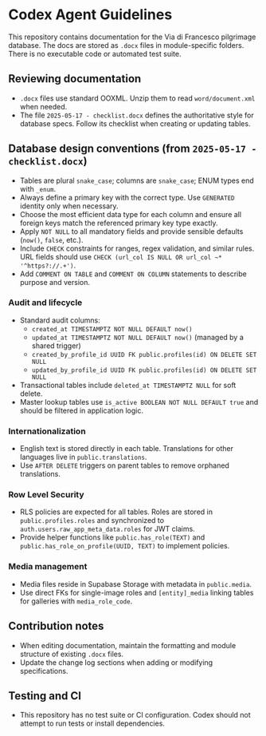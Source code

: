 # Codex Agent Guidelines

This repository contains documentation for the Via di Francesco pilgrimage database.  The docs are stored as `.docx` files in module-specific folders.  There is no executable code or automated test suite.

## Reviewing documentation
- `.docx` files use standard OOXML.  Unzip them to read `word/document.xml` when needed.
- The file `2025-05-17 - checklist.docx` defines the authoritative style for database specs.  Follow its checklist when creating or updating tables.

## Database design conventions (from `2025-05-17 - checklist.docx`)
- Tables are plural `snake_case`; columns are `snake_case`; ENUM types end with `_enum`.
- Always define a primary key with the correct type. Use `GENERATED` identity only when necessary.
- Choose the most efficient data type for each column and ensure all foreign keys match the referenced primary key type exactly.
- Apply `NOT NULL` to all mandatory fields and provide sensible defaults (`now()`, `false`, etc.).
- Include `CHECK` constraints for ranges, regex validation, and similar rules. URL fields should use `CHECK (url_col IS NULL OR url_col ~* '^https?://.+')`.
- Add `COMMENT ON TABLE` and `COMMENT ON COLUMN` statements to describe purpose and version.

### Audit and lifecycle
- Standard audit columns:
  - `created_at TIMESTAMPTZ NOT NULL DEFAULT now()`
  - `updated_at TIMESTAMPTZ NOT NULL DEFAULT now()` (managed by a shared trigger)
  - `created_by_profile_id UUID FK public.profiles(id) ON DELETE SET NULL`
  - `updated_by_profile_id UUID FK public.profiles(id) ON DELETE SET NULL`
- Transactional tables include `deleted_at TIMESTAMPTZ NULL` for soft delete.
- Master lookup tables use `is_active BOOLEAN NOT NULL DEFAULT true` and should be filtered in application logic.

### Internationalization
- English text is stored directly in each table.  Translations for other languages live in `public.translations`.
- Use `AFTER DELETE` triggers on parent tables to remove orphaned translations.

### Row Level Security
- RLS policies are expected for all tables.  Roles are stored in `public.profiles.roles` and synchronized to `auth.users.raw_app_meta_data.roles` for JWT claims.
- Provide helper functions like `public.has_role(TEXT)` and `public.has_role_on_profile(UUID, TEXT)` to implement policies.

### Media management
- Media files reside in Supabase Storage with metadata in `public.media`.
- Use direct FKs for single-image roles and `[entity]_media` linking tables for galleries with `media_role_code`.

## Contribution notes
- When editing documentation, maintain the formatting and module structure of existing `.docx` files.
- Update the change log sections when adding or modifying specifications.

## Testing and CI
- This repository has no test suite or CI configuration.  Codex should not attempt to run tests or install dependencies.
